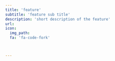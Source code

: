 ```yaml
---
title: 'feature'
subtitle: 'feature sub title'
description: 'short description of the feature'
url:
icon:
  img_path:
  fa: 'fa-code-fork'



---
```


